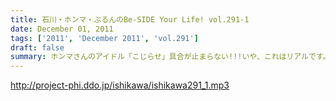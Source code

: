 ```yaml
---
title: 石川・ホンマ・ぶるんのBe-SIDE Your Life! vol.291-1
date: December 01, 2011
tags: ['2011', 'December 2011', 'vol.291']
draft: false
summary: ホンマさんのアイドル「こじらせ」具合が止まらない!!!いや、これはリアルです。音楽性ではなくアイドル性として！なのか・・・NAMAE
---
```


http://project-phi.ddo.jp/ishikawa/ishikawa291_1.mp3
